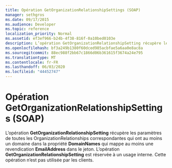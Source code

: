 ```yaml
---
title: Opération GetOrganizationRelationshipSettings (SOAP)
manager: sethgros
ms.date: 09/17/2015
ms.audience: Developer
ms.topic: reference
localization_priority: Normal
ms.assetid: ef3ef966-b24b-4f38-816f-0a10bed0103e
description: L’opération GetOrganizationRelationshipSetting récupère les paramètres de toutes les OrganizationRelationships correspondantes qui ont au moins un domaine dans la propriété DomainNames qui mappe au moins une revendication EmailAddress dans le jeton. L’opération GetOrganizationRelationshipSetting est réservée à un usage interne. Cette opération n’est pas utilisée par les clients.
ms.openlocfilehash: bf3a249b1380f60dced985acbfae5a6aa0e8ac8a
ms.sourcegitcommit: 88ec988f2bb67c1866d06b361615f3674a24e795
ms.translationtype: MT
ms.contentlocale: fr-FR
ms.lasthandoff: 06/03/2020
ms.locfileid: "44452747"
---
```

# <a name="getorganizationrelationshipsettings-operation-soap"></a>Opération GetOrganizationRelationshipSettings (SOAP)

L’opération **GetOrganizationRelationshipSetting** récupère les paramètres de toutes les OrganizationRelationships correspondantes qui ont au moins un domaine dans la propriété **DomainNames** qui mappe au moins une revendication **EmailAddress** dans le jeton. L’opération **GetOrganizationRelationshipSetting** est réservée à un usage interne. Cette opération n’est pas utilisée par les clients. 
  

